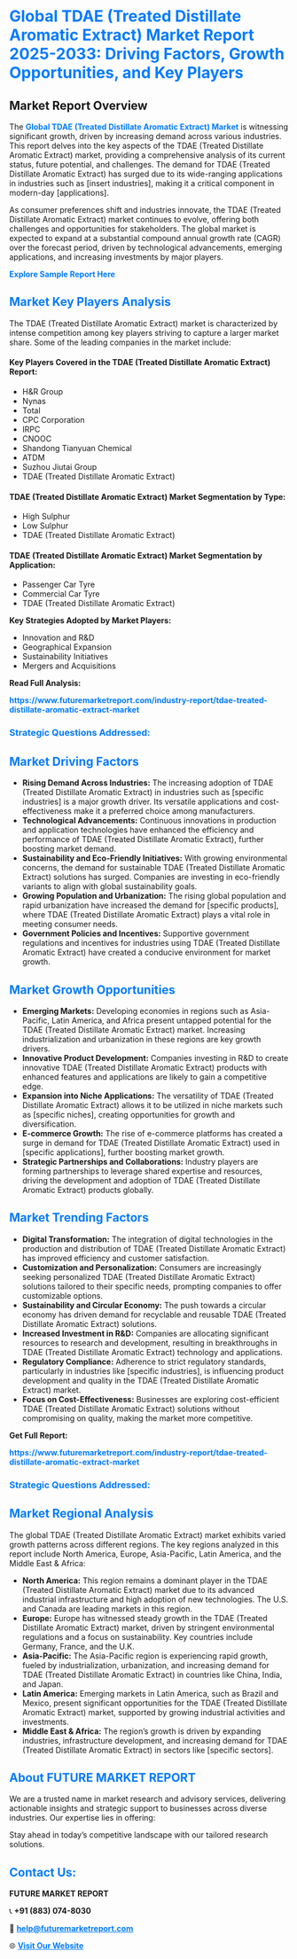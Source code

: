 <h1 style="color: #007BFF;">Global TDAE (Treated Distillate Aromatic Extract) Market Report 2025-2033: Driving Factors, Growth Opportunities, and Key Players</h1>

<section id="overview">
<h2>Market Report Overview</h2>
<p>The <a href="https://www.futuremarketreport.com/industry-report/tdae-treated-distillate-aromatic-extract-market" style="color: #007BFF; text-decoration: none;"><strong>Global TDAE (Treated Distillate Aromatic Extract) Market</strong></a> is witnessing significant growth, driven by increasing demand across various industries. This report delves into the key aspects of the TDAE (Treated Distillate Aromatic Extract) market, providing a comprehensive analysis of its current status, future potential, and challenges. The demand for TDAE (Treated Distillate Aromatic Extract) has surged due to its wide-ranging applications in industries such as [insert industries], making it a critical component in modern-day [applications].</p>
<p>As consumer preferences shift and industries innovate, the TDAE (Treated Distillate Aromatic Extract) market continues to evolve, offering both challenges and opportunities for stakeholders. The global market is expected to expand at a substantial compound annual growth rate (CAGR) over the forecast period, driven by technological advancements, emerging applications, and increasing investments by major players.</p>
</section>

<section id="overview">
<p><a href="https://www.futuremarketreport.com/request-sample/reportId=101301" style="color: #007BFF; text-decoration: none;"><strong>Explore Sample Report Here</strong></a></p>
</section>

<section id="key-players">
<h2 style="color: #007BFF;">Market Key Players Analysis</h2>
<p>The TDAE (Treated Distillate Aromatic Extract) market is characterized by intense competition among key players striving to capture a larger market share. Some of the leading companies in the market include:</p>
<h4>Key Players Covered in the TDAE (Treated Distillate Aromatic Extract) Report:</h4>
<ul><li>H&amp;R Group</li><li>Nynas</li><li>Total</li><li>CPC Corporation</li><li>IRPC</li><li>CNOOC</li><li>Shandong Tianyuan Chemical</li><li>ATDM</li><li>Suzhou Jiutai Group</li><li>TDAE (Treated Distillate Aromatic Extract)</li></ul>
<h4>TDAE (Treated Distillate Aromatic Extract) Market Segmentation by Type:</h4>
<ul><li>High Sulphur</li><li>Low Sulphur</li><li>TDAE (Treated Distillate Aromatic Extract)</li></ul>

<h4>TDAE (Treated Distillate Aromatic Extract) Market Segmentation by Application:</h4>
<ul><li>Passenger Car Tyre</li><li>Commercial Car Tyre</li><li>TDAE (Treated Distillate Aromatic Extract)</li></ul>
<p><strong>Key Strategies Adopted by Market Players:</strong></p>
<ul>
<li>Innovation and R&D</li>
<li>Geographical Expansion</li>
<li>Sustainability Initiatives</li>
<li>Mergers and Acquisitions</li>
</ul>
</section>

<section>
<p><strong>Read Full Analysis: </strong></p><a href="https://www.futuremarketreport.com/industry-report/tdae-treated-distillate-aromatic-extract-market" style="color: #007BFF; text-decoration: none;"><strong>https://www.futuremarketreport.com/industry-report/tdae-treated-distillate-aromatic-extract-market</strong></a>
<h3 style="color: #007BFF;">Strategic Questions Addressed:</h3>
</section>

<section id="driving-factors">
<h2 style="color: #007BFF;">Market Driving Factors</h2>
<ul>
<li><strong>Rising Demand Across Industries:</strong> The increasing adoption of TDAE (Treated Distillate Aromatic Extract) in industries such as [specific industries] is a major growth driver. Its versatile applications and cost-effectiveness make it a preferred choice among manufacturers.</li>
<li><strong>Technological Advancements:</strong> Continuous innovations in production and application technologies have enhanced the efficiency and performance of TDAE (Treated Distillate Aromatic Extract), further boosting market demand.</li>
<li><strong>Sustainability and Eco-Friendly Initiatives:</strong> With growing environmental concerns, the demand for sustainable TDAE (Treated Distillate Aromatic Extract) solutions has surged. Companies are investing in eco-friendly variants to align with global sustainability goals.</li>
<li><strong>Growing Population and Urbanization:</strong> The rising global population and rapid urbanization have increased the demand for [specific products], where TDAE (Treated Distillate Aromatic Extract) plays a vital role in meeting consumer needs.</li>
<li><strong>Government Policies and Incentives:</strong> Supportive government regulations and incentives for industries using TDAE (Treated Distillate Aromatic Extract) have created a conducive environment for market growth.</li>
</ul>
</section>

<section id="growth-opportunities">
<h2 style="color: #007BFF;">Market Growth Opportunities</h2>
<ul>
<li><strong>Emerging Markets:</strong> Developing economies in regions such as Asia-Pacific, Latin America, and Africa present untapped potential for the TDAE (Treated Distillate Aromatic Extract) market. Increasing industrialization and urbanization in these regions are key growth drivers.</li>
<li><strong>Innovative Product Development:</strong> Companies investing in R&D to create innovative TDAE (Treated Distillate Aromatic Extract) products with enhanced features and applications are likely to gain a competitive edge.</li>
<li><strong>Expansion into Niche Applications:</strong> The versatility of TDAE (Treated Distillate Aromatic Extract) allows it to be utilized in niche markets such as [specific niches], creating opportunities for growth and diversification.</li>
<li><strong>E-commerce Growth:</strong> The rise of e-commerce platforms has created a surge in demand for TDAE (Treated Distillate Aromatic Extract) used in [specific applications], further boosting market growth.</li>
<li><strong>Strategic Partnerships and Collaborations:</strong> Industry players are forming partnerships to leverage shared expertise and resources, driving the development and adoption of TDAE (Treated Distillate Aromatic Extract) products globally.</li>
</ul>
</section>

<section id="trending-factors">
<h2 style="color: #007BFF;">Market Trending Factors</h2>
<ul>
<li><strong>Digital Transformation:</strong> The integration of digital technologies in the production and distribution of TDAE (Treated Distillate Aromatic Extract) has improved efficiency and customer satisfaction.</li>
<li><strong>Customization and Personalization:</strong> Consumers are increasingly seeking personalized TDAE (Treated Distillate Aromatic Extract) solutions tailored to their specific needs, prompting companies to offer customizable options.</li>
<li><strong>Sustainability and Circular Economy:</strong> The push towards a circular economy has driven demand for recyclable and reusable TDAE (Treated Distillate Aromatic Extract) solutions.</li>
<li><strong>Increased Investment in R&D:</strong> Companies are allocating significant resources to research and development, resulting in breakthroughs in TDAE (Treated Distillate Aromatic Extract) technology and applications.</li>
<li><strong>Regulatory Compliance:</strong> Adherence to strict regulatory standards, particularly in industries like [specific industries], is influencing product development and quality in the TDAE (Treated Distillate Aromatic Extract) market.</li>
<li><strong>Focus on Cost-Effectiveness:</strong> Businesses are exploring cost-efficient TDAE (Treated Distillate Aromatic Extract) solutions without compromising on quality, making the market more competitive.</li>
</ul>
</section>

<section>
<p><strong>Get Full Report: </strong></p><a href="https://www.futuremarketreport.com/industry-report/tdae-treated-distillate-aromatic-extract-market" style="color: #007BFF; text-decoration: none;"><strong>https://www.futuremarketreport.com/industry-report/tdae-treated-distillate-aromatic-extract-market</strong></a>
<h3 style="color: #007BFF;">Strategic Questions Addressed:</h3>
</section>


<section id="regional-analysis">
<h2 style="color: #007BFF;">Market Regional Analysis</h2>
<p>The global TDAE (Treated Distillate Aromatic Extract) market exhibits varied growth patterns across different regions. The key regions analyzed in this report include North America, Europe, Asia-Pacific, Latin America, and the Middle East & Africa:</p>
<ul>
<li><strong>North America:</strong> This region remains a dominant player in the TDAE (Treated Distillate Aromatic Extract) market due to its advanced industrial infrastructure and high adoption of new technologies. The U.S. and Canada are leading markets in this region.</li>
<li><strong>Europe:</strong> Europe has witnessed steady growth in the TDAE (Treated Distillate Aromatic Extract) market, driven by stringent environmental regulations and a focus on sustainability. Key countries include Germany, France, and the U.K.</li>
<li><strong>Asia-Pacific:</strong> The Asia-Pacific region is experiencing rapid growth, fueled by industrialization, urbanization, and increasing demand for TDAE (Treated Distillate Aromatic Extract) in countries like China, India, and Japan.</li>
<li><strong>Latin America:</strong> Emerging markets in Latin America, such as Brazil and Mexico, present significant opportunities for the TDAE (Treated Distillate Aromatic Extract) market, supported by growing industrial activities and investments.</li>
<li><strong>Middle East & Africa:</strong> The region’s growth is driven by expanding industries, infrastructure development, and increasing demand for TDAE (Treated Distillate Aromatic Extract) in sectors like [specific sectors].</li>
</ul>
</section>

<footer>
<h2 style="color: #007BFF;">About FUTURE MARKET REPORT</h2>
<p>We are a trusted name in market research and advisory services, delivering actionable insights and strategic support to businesses across diverse industries. Our expertise lies in offering:</p>

<p>Stay ahead in today’s competitive landscape with our tailored research solutions.</p>

<h2 style="color: #007BFF;">Contact Us:</h2>
<p><strong>FUTURE MARKET REPORT</strong></p>
<p>📞 <strong>+91 (883) 074-8030</strong></p>
<p>📧 <strong><a href="mailto:help@futuremarketreport.com" style="color: #007BFF;">help@futuremarketreport.com</a></strong></p>
<p>🌐 <strong><a href="https://www.futuremarketreport.com/" style="color: #007BFF;">Visit Our Website</a></strong></p>
</footer>
